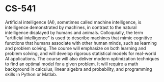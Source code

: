 # CS-541

Artificial intelligence (AI), sometimes called machine intelligence, is intelligence demonstrated by machines, in contrast to the natural intelligence displayed by humans and animals. Colloquially, the term "artificial intelligence" is used to describe machines that mimic cognitive functions that humans associate with other human minds, such as learning and problem solving. The course will emphasize on both learning and problem solving, and will develop rigorous statistical models for real-world AI applications. The course will also deliver modern optimization techniques to find an optimal model for a given problem. It will require a math background in calculus, linear algebra and probability, and programming skills in Python or Matlab.
